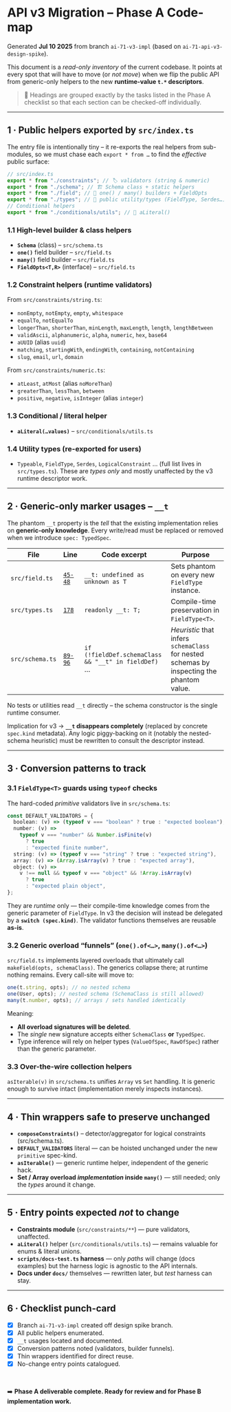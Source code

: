 # API v3 Migration – Phase A Code-map

Generated **Jul 10 2025** from branch `ai-71-v3-impl` (based on `ai-71-api-v3-design-spike`).

This document is a _read-only inventory_ of the current codebase. It points at every spot that will have to move (or _not move_) when we flip the public API from generic-only helpers to the new **runtime-value `t.*` descriptors**.

> 📖 Headings are grouped exactly by the tasks listed in the Phase A checklist so that each section can be checked-off individually.

---

## 1 · Public helpers exported by `src/index.ts`

The entry file is intentionally tiny – it re-exports the real helpers from sub-modules, so we must chase each `export * from …` to find the _effective_ public surface:

```ts
// src/index.ts
export * from "./constraints"; // 🏷️ validators (string & numeric)
export * from "./schema"; // 🏗️ Schema class + static helpers
export * from "./field"; // 🧰 one() / many() builders + FieldOpts
export * from "./types"; // 📐 public utility/types (FieldType, Serdes…)
// Conditional helpers
export * from "./conditionals/utils"; // 🎯 aLiteral()
```

### 1.1 High-level builder & class helpers

- **`Schema`** (class) – `src/schema.ts`
- **`one()`** field builder – `src/field.ts`
- **`many()`** field builder – `src/field.ts`
- **`FieldOpts<T,R>`** (interface) – `src/field.ts`

### 1.2 Constraint helpers (runtime validators)

From `src/constraints/string.ts`:

- `nonEmpty`, `notEmpty`, `empty`, `whitespace`
- `equalTo`, `notEqualTo`
- `longerThan`, `shorterThan`, `minLength`, `maxLength`, `length`, `lengthBetween`
- `validAscii`, `alphanumeric`, `alpha`, `numeric`, `hex`, `base64`
- `aUUID` (alias `uuid`)
- `matching`, `startingWith`, `endingWith`, `containing`, `notContaining`
- `slug`, `email`, `url`, `domain`

From `src/constraints/numeric.ts`:

- `atLeast`, `atMost` (alias `noMoreThan`)
- `greaterThan`, `lessThan`, `between`
- `positive`, `negative`, `isInteger` (alias `integer`)

### 1.3 Conditional / literal helper

- **`aLiteral(…values)`** – `src/conditionals/utils.ts`

### 1.4 Utility types (re-exported for users)

- `Typeable`, `FieldType`, `Serdes`, `LogicalConstraint` … (full list lives in `src/types.ts`). These are _types only_ and mostly unaffected by the v3 runtime descriptor work.

---

## 2 · Generic-only marker usages – `__t`

The phantom `__t` property is the _tell_ that the existing implementation relies on **generic-only knowledge**. Every write/read must be replaced or removed when we introduce `spec: TypedSpec`.

| File            | Line                                                                                                              | Code excerpt                                        | Purpose                                                                                   |
| --------------- | ----------------------------------------------------------------------------------------------------------------- | --------------------------------------------------- | ----------------------------------------------------------------------------------------- |
| `src/field.ts`  | [`45-48`](https://github.com/rybosome/type-a/blob/d78839dec586e0721d8955756ceaf10b760e41f9/src/field.ts#L45-L48)  | `__t: undefined as unknown as T`                    | Sets phantom on every new `FieldType` instance.                                           |
| `src/types.ts`  | [`178`](https://github.com/rybosome/type-a/blob/d78839dec586e0721d8955756ceaf10b760e41f9/src/types.ts#L178)       | `readonly __t: T;`                                  | Compile-time preservation in `FieldType<T>`.                                              |
| `src/schema.ts` | [`89-96`](https://github.com/rybosome/type-a/blob/d78839dec586e0721d8955756ceaf10b760e41f9/src/schema.ts#L89-L96) | `if (!fieldDef.schemaClass && "__t" in fieldDef)` … | _Heuristic_ that infers `schemaClass` for nested schemas by inspecting the phantom value. |

No tests or utilities read `__t` directly – the schema constructor is the single runtime consumer.

Implication for v3 → **`__t` disappears completely** (replaced by concrete `spec.kind` metadata). Any logic piggy-backing on it (notably the nested-schema heuristic) must be rewritten to consult the descriptor instead.

---

## 3 · Conversion patterns to track

### 3.1 `FieldType<T>` guards using `typeof` checks

The hard-coded _primitive_ validators live in `src/schema.ts`:

```ts
const DEFAULT_VALIDATORS = {
  boolean: (v) => (typeof v === "boolean" ? true : "expected boolean"),
  number: (v) =>
    typeof v === "number" && Number.isFinite(v)
      ? true
      : "expected finite number",
  string: (v) => (typeof v === "string" ? true : "expected string"),
  array: (v) => (Array.isArray(v) ? true : "expected array"),
  object: (v) =>
    v !== null && typeof v === "object" && !Array.isArray(v)
      ? true
      : "expected plain object",
};
```

They are _runtime_ only — their compile-time knowledge comes from the generic parameter of `FieldType`. In v3 the decision will instead be delegated by a **`switch (spec.kind)`**. The validator functions themselves are reusable **as-is**.

### 3.2 Generic overload “funnels” (`one().of<…>`, `many().of<…>`)

`src/field.ts` implements layered overloads that ultimately call `makeField(opts, schemaClass)`. The generics collapse there; at runtime nothing remains. Every call-site will move to:

```ts
one(t.string, opts); // no nested schema
one(User, opts); // nested schema (SchemaClass is still allowed)
many(t.number, opts); // arrays / sets handled identically
```

Meaning:

- **All overload signatures will be deleted**.
- The _single_ new signature accepts either `SchemaClass` **or** `TypedSpec`.
- Type inference will rely on helper types (`ValueOfSpec`, `RawOfSpec`) rather than the generic parameter.

### 3.3 Over-the-wire collection helpers

`asIterable(v)` in `src/schema.ts` unifies `Array` vs `Set` handling. It is generic enough to survive intact (implementation merely inspects instances).

---

## 4 · Thin wrappers safe to preserve unchanged

- **`composeConstraints()`** – detector/aggregator for logical constraints (src/schema.ts).
- **`DEFAULT_VALIDATORS`** literal — can be hoisted unchanged under the new `primitive` spec-kind.
- **`asIterable()`** — generic runtime helper, independent of the generic hack.
- **Set / Array overload _implementation_ inside `many()`** — still needed; only the _types_ around it change.

---

## 5 · Entry points expected _not_ to change

- **Constraints module** (`src/constraints/**`) — pure validators, unaffected.
- **`aLiteral()`** helper (`src/conditionals/utils.ts`) — remains valuable for enums & literal unions.
- **`scripts/docs-test.ts` harness** — only _paths_ will change (docs examples) but the harness logic is agnostic to the API internals.
- **Docs under `docs/`** themselves — rewritten later, but _test_ harness can stay.

---

## 6 · Checklist punch-card

- [x] Branch `ai-71-v3-impl` created off design spike branch.
- [x] All public helpers enumerated.
- [x] `__t` usages located and documented.
- [x] Conversion patterns noted (validators, builder funnels).
- [x] Thin wrappers identified for direct reuse.
- [x] No-change entry points catalogued.

<br>

➡️ **Phase A deliverable complete. Ready for review and for Phase B implementation work.**
